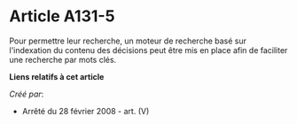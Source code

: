 # Article A131-5

Pour permettre leur recherche, un moteur de recherche basé sur l'indexation du contenu des décisions peut être mis en place
afin de faciliter une recherche par mots clés.

**Liens relatifs à cet article**

_Créé par_:

  - Arrêté du 28 février 2008 - art. (V)
